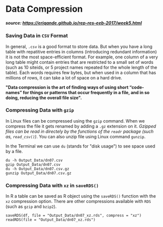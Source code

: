 # Data Compression
##### source: https://eriqande.github.io/rep-res-eeb-2017/week5.html


### Saving Data in `CSV` Format

In general, `.csv` is a good format to store data. But when you have a long table with repatitive entries in columns (introducing redundant information) it is not the most space-efficient format. For example, one column of a very long table might contain entries that are restricted to a small set of words (such as 10 siteids, or 5 project names repeated for the whole length of the table). Each words requires few bytes, but when used in a column that has millions of rows, it can take a lot of space on a hard drive. 

**"Data compression is the art of finding ways of using short “code-names” for things or patterns that occur frequently in a file, and in so doing, reducing the overall file size".**


### Compressing Data with `gzip` 

In Linux files can be compressed using the `gzip` command. When we compress the file it gets renamed by adding a `.gz` extension on it. _Gzipped files can be read in directely by the functions of the `readr` package (such as, `read_csv()`)_. You can also unzip file using Linux command `gunzip`.

In the Terminal we can use `du` (stands for "disk usage") to see space used by a file.

```
du -h Output_Data/dn07.csv
gzip Output_Data/dn07.csv
du -h Output_Data/dn07.csv.gz
gunzip Output_Data/dn07.csv.gz

```

### Compressing Data with `xz` in `saveRDS()`
In R a table can be saved as R object using the `saveRDS()` function with the `xz` compression option. There are other compressions available with `RDS` (such as `gzip` and `bzip2`).

```
saveRDS(df, file = "Output_Data/dn07_xz.rds", compress = "xz")
readRDS(file = "Output_Data/dn07_xz.rds") 
```


